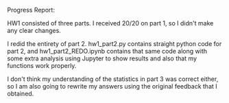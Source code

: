 Progress Report:

HW1 consisted of three parts. I received 20/20 on part 1, so I didn't make any clear changes. 

I redid the entirety of part 2. hw1_part2.py contains straight python code for part 2, and hw1_part2_REDO.ipynb contains that same code along with some extra analysis using Jupyter to show results and also that my functions work properly. 

I don't think my understanding of the statistics in part 3 was correct either, so I am also going to rewrite my answers using the original feedback that I obtained. 
